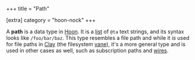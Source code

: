 +++
title = "Path"

[extra]
category = "hoon-nock"
+++

A **path** is a data type in [Hoon](/reference/glossary/hoon). It is a
[list](/reference/glossary/list) of `@ta` text strings, and its syntax looks
like `/foo/bar/baz`. This type resembles a file path and while it *is* used for
file paths in [Clay](/reference/glossary/clay) (the filesystem
[vane](/reference/glossary/vane)), it's a more general type and is used in other
cases as well, such as subscription paths and [wires](/reference/glossary/wire).
